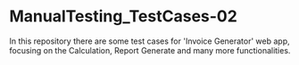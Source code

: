# ManualTesting_TestCases-02
In this repository there are some test cases for 'Invoice Generator' web app, focusing on the Calculation, Report Generate and many more functionalities.

